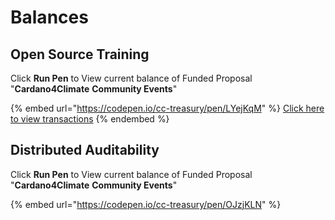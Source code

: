 # Balances

## Open Source Training

Click **Run Pen** to View current balance of Funded Proposal "**Cardano4Climate** **Community Events**"

{% embed url="https://codepen.io/cc-treasury/pen/LYejKqM" %}
[Click here to view transactions](transactions/fund-6/open-source-training.md)
{% endembed %}

## Distributed Auditability

Click **Run Pen** to View current balance of Funded Proposal "**Cardano4Climate** **Community Events**"

{% embed url="https://codepen.io/cc-treasury/pen/OJzjKLN" %}
